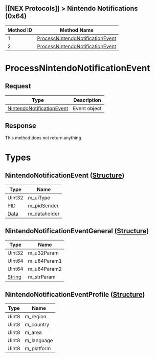 ## [[NEX Protocols]] > Nintendo Notifications (0x64)

| Method ID | Method Name |
| --- | --- |
| 1 | [ProcessNintendoNotificationEvent](#processnintendonotificationevent) |
| 2 | [ProcessNintendoNotificationEvent](#processnintendonotificationevent) |

# ProcessNintendoNotificationEvent
## Request
| Type | Description |
| --- | --- |
| [NintendoNotificationEvent](#nintendonotificationevent-structure) | Event object |

## Response
This method does not return anything.

# Types
## NintendoNotificationEvent ([Structure])
| Type | Name |
| --- | --- |
| Uint32 | m_uiType |
| [PID] | m_pidSender |
| [Data] | m_dataholder |

## NintendoNotificationEventGeneral ([Structure])
| Type | Name |
| --- | --- |
| Uint32 | m_u32Param |
| Uint64 | m_u64Param1 |
| Uint64 | m_u64Param2 |
| [String] | m_strParam |

## NintendoNotificationEventProfile ([Structure])
| Type | Name |
| --- | --- |
| Uint8 | m_region |
| Uint8 | m_country |
| Uint8 | m_area |
| Uint8 | m_language |
| Uint8 | m_platform |

[Data]: NEX-Common-Types#anydataholder
[PID]: NEX-Common-Types#pid
[Structure]: NEX-Common-Types#structure
[String]: NEX-Common-Types#string